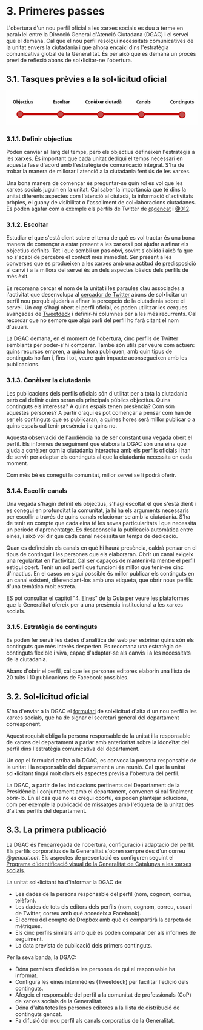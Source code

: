 # 3. Primeres passes

L'obertura d'un nou perfil oficial a les xarxes socials es duu a terme en paral•lel entre la Direcció General d'Atenció Ciutadana (DGAC) i el servei que el demana. Cal que el nou perfil resolgui necessitats comunicatives de la unitat envers la ciutadania i que alhora encaixi dins l'estratègia comunicativa global de la Generalitat. És per això que es demana un procés previ de reflexió abans de sol•licitar-ne l'obertura.

## 3.1. Tasques prèvies a la sol•licitud oficial

![Primeres passes ](/assets/img/3_1_primeres_passes_1.jpg)

### 3.1.1. Definir objectius

Poden canviar al llarg del temps, però els objectius defineixen l'estratègia  a les xarxes. És important que cada unitat dediqui el temps necessari en aquesta fase d'acord amb l'estratègia de comunicació integral. S'ha de trobar la manera de millorar l'atenció a la ciutadania fent ús de les xarxes.

Una bona manera de començar és preguntar-se quin rol es vol que les xarxes socials juguin en la unitat. Cal saber la importància que té dins la unitat diferents aspectes com l'atenció al ciutadà, la informació d'activitats pròpies, el guany de visibilitat o l'assoliment de col•laboracions ciutadanes. Es poden agafar com a exemple els perfils de Twitter de [@gencat](http://twitter.com/gencat) i [@012](http://twitter.com/012).

### 3.1.2. Escoltar

Estudiar el que s'està dient sobre el tema de què es vol tractar és una bona manera de començar a estar present a les xarxes i pot ajudar a afinar els objectius definits. Tot i que sembli un pas obvi, sovint s'oblida i això fa que no s'acabi de percebre el context més immediat. Ser present a les converses que es produeixen a les xarxes amb una actitud de predisposició al canvi i a la millora del servei és un dels aspectes bàsics dels perfils de més èxit.

Es recomana cercar el nom de la unitat i les paraules clau associades a l'activitat que desenvolupa al [cercador de Twitter](http://search.twitter.com) abans de sol•licitar un perfil nou perquè ajudarà a afinar la percepció de la ciutadania sobre el servei. Un cop s'hagi obert el perfil oficial, es poden utilitzar les cerques avançades de [Tweetdeck](http://tweetdeck.twitter.com) i definir-hi columnes per a les més recurrents. Cal recordar que no sempre que algú parli del perfil ho farà citant el nom d'usuari.

La DGAC demana, en el moment de l'obertura, cinc perfils de Twitter semblants per poder-s'hi comparar. També són útils per veure com actuen: quins recursos empren, a quina hora publiquen, amb quin tipus de continguts ho fan i, fins i tot, veure quin impacte aconsegueixen amb les publicacions.

### 3.1.3. Conèixer la ciutadania

Les publicacions dels perfils oficials són d'utilitat per a tota la ciutadania però cal definir quins seran els principals públics objectius. Quins continguts els interessa? A quins espais tenen presència? Com són aquestes persones? A partir d'aquí es pot començar a pensar com han de ser els continguts que es publicaran, a quines hores serà millor publicar o a quins espais cal tenir presència i a quins no.

Aquesta observació de l'audiència ha de ser constant una vegada obert el perfil. Els informes de seguiment que elabora la DGAC són una eina que ajuda a conèixer com la ciutadania interactua amb els perfils oficials i han de servir per adaptar els continguts al que la ciutadania necessita en cada moment.

Com més bé es conegui la comunitat, millor servei se li podrà oferir.

### 3.1.4. Escollir canals

Una vegada s'hagin definit els objectius, s'hagi escoltat el que s'està dient i es conegui en profunditat la comunitat, ja hi ha els arguments necessaris per escollir a través de quins canals relacionar-se amb la ciutadania. S'ha de tenir en compte que cada eina té les seves particularitats i que necessita un període d'aprenentatge. Es desaconsella la publicació automàtica entre eines, i això vol dir que cada canal necessita un temps de dedicació.

Quan es defineixin els canals en què hi haurà presència, caldrà pensar en el tipus de contingut i les persones que els elaboraran. Obrir un canal exigeix una regularitat en l'activitat. Cal ser capaços de mantenir-la mentre el perfil estigui obert. Tenir un sol perfil que funcioni és millor que tenir-ne cinc d'inactius. En el casos on sigui possible és millor publicar els continguts en un canal existent, diferenciant-los amb una etiqueta, que obrir nous perfils d'una temàtica molt estreta.

ES pot consultar el capítol "[4. Eines](/04-eines/)" de la Guia per veure les plataformes que la Generalitat ofereix per a una presència institucional a les xarxes socials.

### 3.1.5. Estratègia de continguts

Es poden fer servir les dades d'analítica del web per esbrinar quins són els continguts que més interès desperten. Es recomana una estratègia de continguts flexible i viva, capaç d'adaptar-se als canvis i a les necessitats de la ciutadania.

Abans d'obrir el perfil, cal que les persones editores elaborin una llista de 20 tuits i 10 publicacions de Facebook possibles.

## 3.2. Sol•licitud oficial

S'ha d'enviar a la DGAC el [formulari](http://identitatcorporativa.gencat.cat/web/.content/Documentacio/pdf/autorit_web.pdf) de sol•licitud d'alta d'un nou perfil a les xarxes socials, que ha de signar el secretari general del departament corresponent.

Aquest requisit obliga la persona responsable de la unitat i la responsable de xarxes del departament a parlar amb anterioritat sobre la idoneïtat del perfil dins l'estratègia comunicativa del departament.

Un cop el formulari arriba a la DGAC, es convoca la persona responsable de la unitat i la responsable del departament a una reunió. Cal que la unitat sol•licitant tingui molt clars els aspectes previs a l'obertura del perfil.

La DGAC, a partir de les indicacions pertinents del Departament de la Presidència i conjuntament amb el departament, convenen si cal finalment obrir-lo. En el cas que no es cregui oportú, es poden plantejar solucions, com per exemple la publicació de missatges amb l'etiqueta de la unitat des d'altres perfils del departament.

## 3.3. La primera publicació

La DGAC és l'encarregada de l'obertura, configuració i adaptació del perfil. Els perfils corporatius de la Generalitat s'obren sempre des d'un correu *@gencat.cat*. Els aspectes de presentació es configuren seguint el [Programa d'identificació visual de la Generalitat de Catalunya a les xarxes socials](http://identitatcorporativa.gencat.cat/ca/aplicacions/xarxes-socials/).

La unitat sol•licitant ha d'informar la DGAC de:

- Les dades de la persona responsable del perfil (nom, cognom, correu, telèfon).  
- Les dades de tots els editors dels perfils (nom, cognom, correu, usuari de Twitter, correu amb què accedeix a Facebook).  
- El correu del compte de Dropbox amb què es compartirà la carpeta de mètriques.  
- Els cinc perfils similars amb què es poden comparar per als informes de seguiment.  
- La data prevista de publicació dels primers continguts.  

Per la seva banda, la DGAC:

- Dóna permisos d'edició a les persones de qui el responsable ha informat.  
- Configura les eines intermèdies (Tweetdeck) per facilitar l'edició dels continguts.  
- Afegeix el responsable del perfil a la comunitat de professionals (CoP) de xarxes socials de la Generalitat.  
- Dóna d'alta totes les persones editores a la llista de distribució de continguts gencat.  
- Fa difusió del nou perfil als canals corporatius de la Generalitat.  

